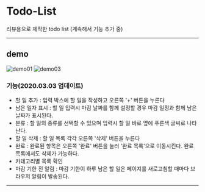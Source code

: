 # Todo-List

리뷰용으로 제작한 todo list (계속해서 기능 추가 중)

---

## demo

![demo01](https://user-images.githubusercontent.com/39795055/109759604-9da45880-7c30-11eb-9fc1-e7f0b1e70590.png)
![demo03](https://user-images.githubusercontent.com/39795055/109759611-9ed58580-7c30-11eb-9050-282de8a545fc.png)

### 기능(2020.03.03 업데이트)

- 할 일 추가 : 입력 박스에 할 일을 작성하고 오른쪽 '+' 버튼을 누른다
- 남은 일자 표시 : 할 일 입력시 마감 날짜를 함께 설정할 경우 마감 일정과 함께 남은 날짜가 표시된다.
- 분류 : 할 일의 종류를 선택할 수 있으며 입력시 할 일 바로 옆에 푸른색 글씨로 나타난다.
- 할 일 삭제 : 할 일 목록 각각 오른쪽 '삭제' 버튼을 누른다
- 완료 : 완료된 항목은 오른쪽 '완료' 버튼을 눌러 '완료 목록'으로 이동시킨다. 완료 목록에서도 삭제가 가능하다.
- 카테고리별 목록 확인
- 마감 기한 전 알림 : 마감 기한이 하루 남은 할 일은 페이지를 새로고침할 때마다 브라우저 알림이 발송된다.

---
